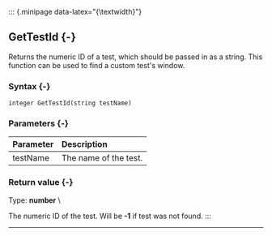 ::: {.minipage data-latex="{\textwidth}"}
## GetTestId {-}

Returns the numeric ID of a test, which should be passed in as a string.
This function can be used to find a custom test's window.

### Syntax {-}

```{sql}
integer GetTestId(string testName)
```

### Parameters {-}

**Parameter** | **Description**
| :-- | :-- |
testName | The name of the test.

### Return value {-}

Type: **number** \

The numeric ID of the test. Will be **-1** if test was not found.
:::

***
